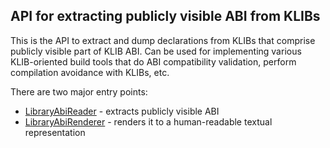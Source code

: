 ## API for extracting publicly visible ABI from KLIBs

This is the API to extract and dump declarations from KLIBs that comprise publicly visible part of KLIB ABI. Can be used for implementing various KLIB-oriented build tools that do ABI compatibility validation, perform compilation avoidance with KLIBs, etc.

There are two major entry points:
* [LibraryAbiReader](src/org/jetbrains/kotlin/library/abi/LibraryAbiReader.kt) - extracts publicly visible ABI
* [LibraryAbiRenderer](src/org/jetbrains/kotlin/library/abi/LibraryAbiRenderer.kt) - renders it to a human-readable textual representation
